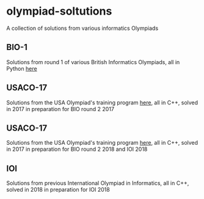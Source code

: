 # olympiad-soltutions
 A collection of solutions from various informatics Olympiads

## BIO-1
 Solutions from round 1 of various British Informatics Olympiads, all in Python [here](https://www.olympiad.org.uk/#)

## USACO-17
 Solutions from the USA Olympiad's training program [here](https://train.usaco.org/usacogate), all in C++, solved in 2017 in preparation for BIO round 2 2017

## USACO-17
 Solutions from the USA Olympiad's training program [here](https://train.usaco.org/usacogate), all in C++, solved in 2017 in preparation for BIO round 2 2018 and IOI 2018  

## IOI
 Solutions from previous International Olympiad in Informatics, all in C++, solved in 2018 in preparation for IOI 2018  
